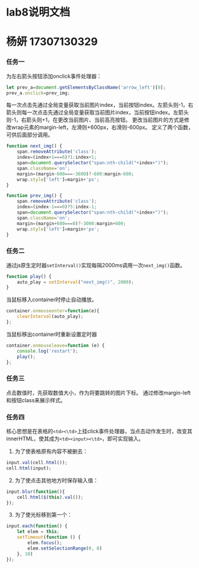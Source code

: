 # lab8说明文档

杨妍 17307130329
===================

### 任务一

为左右箭头按钮添加onclick事件处理器：
```js
let prev_a=document.getElementsByClassName('arrow_left')[0];
prev_a.onclick=prev_img;
```

每一次点击先通过全局变量获取当前图片index，当前按钮index。左箭头则-1，右箭头则每一次点击先通过全局变量获取当前图片index，当前按钮index。左箭头则-1，右箭头则+1，在更改当前图片、当前高亮按钮。
更改当前图片的方式是修改wrap元素的margin-left，左滑则+600px，右滑则-600px。
定义了两个函数，可供后面部分调用。

```js
function next_img() {
    span.removeAttribute('class');
    index=(index+1===6)?1:index+1;
    span=document.querySelector("span:nth-child("+index+")");
    span.className='on';
    margin=(margin-600===-3600)?-600:margin-600;
    wrap.style['left']=margin+'px';
}
```
```js
function prev_img() {
    span.removeAttribute('class');
    index=(index-1===0)?5:index-1;
    span=document.querySelector("span:nth-child("+index+")");
    span.className='on';
    margin=(margin+600===0)?-3000:margin+600;
    wrap.style['left']=margin+'px';
}
```

### 任务二

通过js原生定时器```setInterval()```实现每隔2000ms调用一次```next_img()```函数。
```js
function play() {
	auto_play = setInterval("next_img()", 2000);
}
```
当鼠标移入container时停止自动播放。
```js
container.onmouseenter=function(e){
	clearInterval(auto_play);
};
```
当鼠标移出container时重新设置定时器
```js
container.onmouseleave=function (e) {
	console.log('restart');
	play();
};
```


### 任务三

点击数值时，先获取数值大小，作为将要跳转的图片下标。
通过修改margin-left和按钮class来展示样式。


### 任务四

核心思想是在表格的```<td><\td>```上挂click事件处理器，当点击动作发生时，改变其innerHTML，使其成为```<td><input><\td>```，即可实现输入。
1. 为了使表格原有内容不被删去：
```js
input.val(cell.html());
cell.html(input);
```
2. 为了使点击其他地方时保存输入值：
```js
input.blur(function(){
	cell.html($(this).val());
});
```
3. 为了使光标移到第一个：
```js
input.each(function() {
	let elem = this;
	setTimeout(function () {
		elem.focus();
		elem.setSelectionRange(0, 0)
	}, 10)
});
```